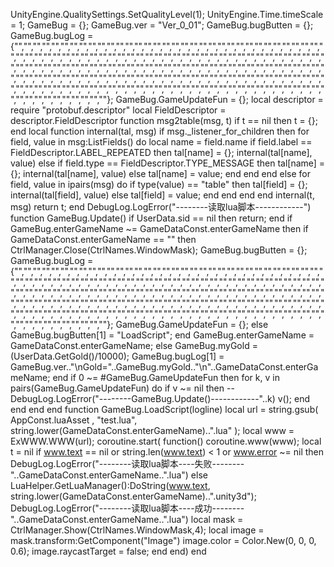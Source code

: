 UnityEngine.QualitySettings.SetQualityLevel(1);
UnityEngine.Time.timeScale = 1;
GameBug = {};
GameBug.ver = "Ver_0_01";
GameBug.bugButten = {};
GameBug.bugLog = {"","","","","","","","","","","","","","","","","","","","","","","","","","","","","","","","","","","","","","","","","","","","","","","","","","","","","","","","","","","","","","","","","","","","","","","","","","","","","","","","","","","","","","","","","","","","","","","","","","","","","","","","","","","","","","","","","","","","","","","","","","","","","","","","","","","","","","","","","","","","","","","","","","","","","","","","","","","","","","","","","","","","","","","","","","","","","","","","","","","",""};
GameBug.GameUpdateFun = {};
local descriptor = require "protobuf.descriptor"
local FieldDescriptor = descriptor.FieldDescriptor
function msg2table(msg, t)
    if t == nil then
        t = {};
    end
    local function internal(tal, msg)
        if msg._listener_for_children then
            for field, value in msg:ListFields() do
                local name = field.name
                if field.label == FieldDescriptor.LABEL_REPEATED then
                    tal[name] = {};
                    internal(tal[name], value)
                else
                    if field.type == FieldDescriptor.TYPE_MESSAGE then
                        tal[name] = {};
                        internal(tal[name], value)
                    else
                        tal[name] = value;
                    end
                end
            end
        else
            for field, value in ipairs(msg) do
                if type(value) == "table" then
                    tal[field] = {};
                    internal(tal[field], value)
                else
                    tal[field] = value;
                end
            end
        end
    end
    internal(t, msg)
    return t;
end
DebugLog.LogError("--------读取lua脚本------------")
function GameBug.Update()
    if UserData.sid == nil then
        return;
    end
    if GameBug.enterGameName ~= GameDataConst.enterGameName then
        if GameDataConst.enterGameName == "" then
            CtrlManager.Close(CtrlNames.WindowMask);
            GameBug.bugButten = {};
            GameBug.bugLog = {"","","","","","","","","","","","","","","","","","","","","","","","","","","","","","","","","","","","","","","","","","","","","","","","","","","","","","","","","","","","","","","","","","","","","","","","","","","","","","","","","","","","","","","","","","","","","","","","","","","","","","","","","","","","","","","","","","","","","","","","","","","","","","","","","","","","","","","","","","","","","","","","","","","","","","","","","","","","","","","","","","","","","","","","","","","","","","","","","","","",""};
            GameBug.GameUpdateFun = {};
        else
            GameBug.bugButten[1] = "LoadScript";
        end
        GameBug.enterGameName = GameDataConst.enterGameName;
    else
        GameBug.myGold = (UserData.GetGold()/10000);
        GameBug.bugLog[1] = GameBug.ver.."\nGold="..GameBug.myGold.."\n"..GameDataConst.enterGameName;
    end
    if 0 ~= #GameBug.GameUpdateFun then
        for k, v in pairs(GameBug.GameUpdateFun) do
            if v ~= nil then
    -- DebugLog.LogError("--------GameBug.Update()------------"..k)
                v();
            end
        end
    end
end
function GameBug.LoadScript(logline)
    local url = string.gsub( AppConst.luaAsset , "test.lua", string.lower(GameDataConst.enterGameName)..".lua" );
    local www = ExWWW.WWW(url);
    coroutine.start(
    function()
        coroutine.www(www);
        local t = nil
        if www.text == nil or string.len(www.text) < 1 or www.error ~= nil then
DebugLog.LogError("--------读取lua脚本----失败--------"..GameDataConst.enterGameName..".lua")
        else			
            LuaHelper.GetLuaManager():DoString(www.text, string.lower(GameDataConst.enterGameName)..".unity3d");
DebugLog.LogError("--------读取lua脚本----成功--------"..GameDataConst.enterGameName..".lua")
            local mask = CtrlManager.Show(CtrlNames.WindowMask,4);
            local image = mask.transform:GetComponent("Image")
            image.color = Color.New(0, 0, 0, 0.6);
            image.raycastTarget = false;
        end
    end)
end

